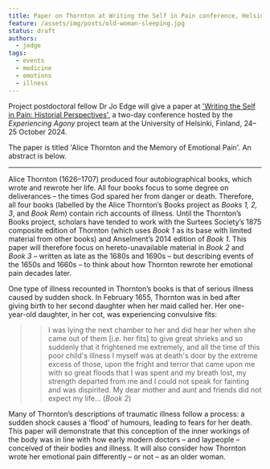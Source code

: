```yaml
---
title: Paper on Thornton at Writing the Self in Pain conference, Helsinki
feature: /assets/img/posts/old-woman-sleeping.jpg
status: draft
authors:
  - jedge
tags:
  - events
  - medicine
  - emotions
  - illness
---
```


Project postdoctoral fellow Dr Jo Edge will give a paper at ['Writing the Self in Pain: Historial Perspectives'](https://blogs.helsinki.fi/experiencingagony/writing-the-self-in-pain/), a two-day conference hosted by the *Experiencing Agony* project team at the University of Helsinki, Finland, 24–25 October 2024.

The paper is titled 'Alice Thornton and the Memory of Emotional Pain'. An abstract is below.

---

Alice Thornton (1626–1707) produced four autobiographical books, which wrote and rewrote her life. All four books focus to some degree on deliverances – the times God spared her from danger or death. Therefore, all four books (labelled by the Alice Thornton’s Books project as *Books 1, 2, 3*, and *Book Rem*) contain rich accounts of illness. Until the Thornton’s Books project, scholars have tended to work with the Surtees Society’s 1875 composite edition of Thornton (which uses *Book 1* as its base with limited material from other books) and Anselment’s 2014 edition of *Book 1*. This paper will therefore focus on hereto-unavailable material in *Book 2* and *Book 3* – written as late as the 1680s and 1690s – but describing events of the 1650s and 1660s – to think about how Thornton rewrote her emotional pain decades later.

One type of illness recounted in Thornton’s books is that of serious illness caused by sudden shock. In February 1655, Thornton was in bed after giving birth to her second daughter when her maid called her. Her one-year-old daughter, in her cot, was experiencing convulsive fits:

>> I was lying the next chamber to her and did hear her when she came out of them [i.e. her fits] to give great shrieks and so suddenly that it frightened me extremely, and all the time of this poor child's illness I myself was at death's door by the extreme excess of those, upon the fright and terror that came upon me with so great floods that I was spent and my breath lost, my strength departed from me and I could not speak for fainting and was dispirited. My dear mother and aunt and friends did not expect my life… (*Book 2*)

Many of Thornton’s descriptions of traumatic illness follow a process: a sudden shock causes a ‘flood’ of humours, leading to fears for her death. This paper will demonstrate that this conception of the inner workings of the body was in line with how early modern doctors – and laypeople – conceived of their bodies and illness. It will also consider how Thornton wrote her emotional pain differently – or not – as an older woman.

